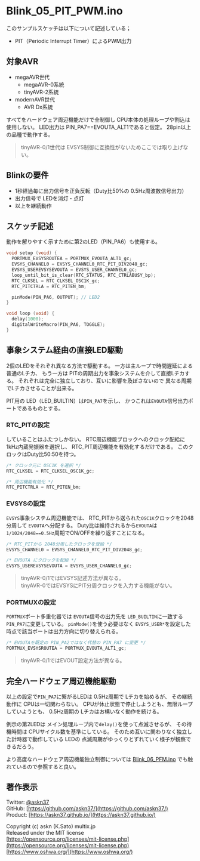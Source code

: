 # Blink_05_PIT_PWM.ino

このサンプルスケッチは以下について記述している；

- PIT（Periodic Interrupt Timer）によるPWM出力

## 対象AVR

- megaAVR世代
  - megaAVR-0系統
  - tinyAVR-2系統
- modernAVR世代
  - AVR Dx系統

すべてをハードウェア周辺機能だけで全制御し
CPU本体の処理ループや割込は使用しない。
LED出力は PIN_PA7==EVOUTA_ALT1であると仮定。
28pin以上の品種で動作する。

> tinyAVR-0/1世代は EVSYS制御に互換性がないためここでは取り上げない。

## Blinkの要件

- 1秒経過毎に出力信号を正負反転（Duty比50%の 0.5Hz周波数信号出力）
- 出力信号で LEDを消灯・点灯
- 以上を継続動作

## スケッチ記述

動作を解りやすく示すために第2のLED（PIN_PA6）も使用する。

```c
void setup (void) {
  PORTMUX_EVSYSROUTEA = PORTMUX_EVOUTA_ALT1_gc;
  EVSYS_CHANNEL0 = EVSYS_CHANNEL0_RTC_PIT_DIV2048_gc;
  EVSYS_USEREVSYSEVOUTA = EVSYS_USER_CHANNEL0_gc;
  loop_until_bit_is_clear(RTC_STATUS, RTC_CTRLABUSY_bp);
  RTC_CLKSEL = RTC_CLKSEL_OSC1K_gc;
  RTC_PITCTRLA = RTC_PITEN_bm;

  pinMode(PIN_PA6, OUTPUT); // LED2
}

void loop (void) {
  delay(1000);
  digitalWriteMacro(PIN_PA6, TOGGLE);
}
```

## 事象システム経由の直接LED駆動

2個のLEDをそれぞれ異なる方法で駆動する。
一方は主ループで時間遅延による普通のLチカ、
もう一方は PITの周期出力を事象システムを介して直接Lチカする。
それぞれは完全に独立しており、互いに影響を及ぼさないので
異なる周期でLチカさせることが出来る。

PIT用の LED（LED_BUILTIN）は```PIN_PA7```を示し、
かつこれは```EVOUTA```信号出力ポートであるものとする。

### RTC_PITの設定

していることはふたつしかない。
RTC周辺機能ブロックへのクロック配給に 1kHz内蔵発振器を選択し、
RTC_PIT周辺機能を有効化するだけである。
このクロックはDuty比50:50を持つ。

```c
/* クロック元に OSC1K を選択 */
RTC_CLKSEL = RTC_CLKSEL_OSC1K_gc;

/* 周辺機能有効化 */
RTC_PITCTRLA = RTC_PITEN_bm;
```

### EVSYSの設定

```EVSYS```事象システム周辺機能では、
RTC_PITから送られた```OSC1K```クロックを2048分周して
```EVOUTA```へ分配する。
Duty比は維持されるから```EVOUTA```は
```1/1024/2048==0.5Hz```周期でON/OFFを繰り返すことになる。

```c
/* RTC_PITから 2048分周したクロックを受給 */
EVSYS_CHANNEL0 = EVSYS_CHANNEL0_RTC_PIT_DIV2048_gc;

/* EVOUTA にクロックを配給 */
EVSYS_USEREVSYSEVOUTA = EVSYS_USER_CHANNEL0_gc;
```

> tinyAVR-0/1ではEVSYS記述方法が異なる。\
> tinyAVR-0ではEVSYSにPIT分周クロックを入力する機能がない。

### PORTMUXの設定

```PORTMUX```ポート多重化器では
```EVOUTA```信号の出力先を
```LED_BUILTIN```に一致する
```PIN_PA7```に変更している。
```pinMode()```を使う必要はなく
```EVSYS_USER*```を設定した時点で該当ポートは出力方向に切り替えられる。

```c
/* EVOUTAを既定の PIN_PA2ではなく代替の PIN_PA7 に変更 */
PORTMUX_EVSYSROUTEA = PORTMUX_EVOUTA_ALT1_gc;
```

> tinyAVR-0/1ではEVOUT設定方法が異なる。

## 完全ハードウェア周辺機能駆動

以上の設定で```PIN_PA7```に繋がるLEDは 0.5Hz周期で Lチカを始めるが、
その継続動作に CPUは一切関わらない。
CPUが休止状態で停止しようとも、無限ループしていようとも、
0.5Hz周期の Lチカはお構いなく動作を続ける。

例示の第2LEDは メイン処理ループ内で```delay()```を使って点滅させるが、
その待機時間は CPUサイクル数を基準にしている。
そのため互いに関わりなく独立した計時器で動作している LEDの
点滅周期がゆっくりとずれていく様子が観察できるだろう。

より高度なハードウェア周辺機能独立制御については
[Blink_06_PFM.ino](../Blink_06_PFM/README.md)
でも触れているので参照すると良い。

## 著作表示

Twitter: [@askn37](https://twitter.com/askn37) \
GitHub: [https://github.com/askn37/](https://github.com/askn37/) \
Product: [https://askn37.github.io/](https://askn37.github.io/)

Copyright (c) askn (K.Sato) multix.jp \
Released under the MIT license \
[https://opensource.org/licenses/mit-license.php](https://opensource.org/licenses/mit-license.php) \
[https://www.oshwa.org/](https://www.oshwa.org/)
